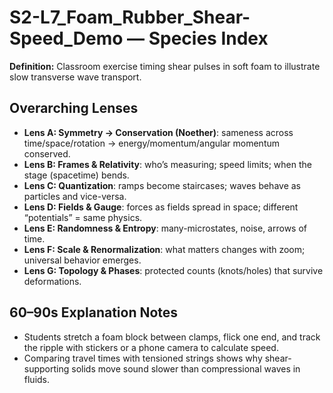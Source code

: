 # S2-L7_Foam_Rubber_Shear-Speed_Demo — Species Index
**Definition:** Classroom exercise timing shear pulses in soft foam to illustrate slow transverse wave transport.

## Overarching Lenses

- **Lens A: Symmetry -> Conservation (Noether)**: sameness across time/space/rotation → energy/momentum/angular momentum conserved.
- **Lens B: Frames & Relativity**: who’s measuring; speed limits; when the stage (spacetime) bends.
- **Lens C: Quantization**: ramps become staircases; waves behave as particles and vice-versa.
- **Lens D: Fields & Gauge**: forces as fields spread in space; different “potentials” = same physics.
- **Lens E: Randomness & Entropy**: many-microstates, noise, arrows of time.
- **Lens F: Scale & Renormalization**: what matters changes with zoom; universal behavior emerges.
- **Lens G: Topology & Phases**: protected counts (knots/holes) that survive deformations.

## 60–90s Explanation Notes

- Students stretch a foam block between clamps, flick one end, and track the ripple with stickers or a phone camera to calculate speed.
- Comparing travel times with tensioned strings shows why shear-supporting solids move sound slower than compressional waves in fluids.
